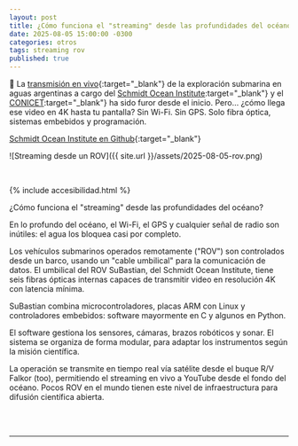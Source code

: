 ```yaml
---
layout: post
title: ¿Cómo funciona el "streaming" desde las profundidades del océano?
date: 2025-08-05 15:00:00 -0300
categories: otros
tags: streaming rov
published: true
---
```


🌊 La [transmisión en vivo](https://www.youtube.com/@SchmidtOcean/streams){:target="_blank"} de la exploración submarina en aguas argentinas a cargo del [Schmidt Ocean Institute](https://schmidtocean.org/):target="_blank"} y el [CONICET](https://www.conicet.gov.ar/):target="_blank"} ha sido furor desde el inicio. Pero… ¿cómo llega ese video en 4K hasta tu pantalla?
Sin Wi-Fi. Sin GPS. Solo fibra óptica, sistemas embebidos y programación.

[Schmidt Ocean Institute en Github](https://github.com/schmidtocean){:target="_blank"}

![Streaming desde un ROV]({{ site.url }}/assets/2025-08-05-rov.png)


&nbsp;

{% include accesibilidad.html %}

¿Cómo funciona el "streaming" desde las profundidades del océano?

En lo profundo del océano, el Wi-Fi, el GPS y cualquier señal de radio son inútiles: el agua los bloquea casi por completo.

Los vehículos submarinos operados remotamente ("ROV") son controlados desde un barco, usando un "cable umbilical" para la comunicación de datos. El umbilical del ROV SuBastian, del Schmidt Ocean Institute, tiene seis fibras ópticas internas capaces de transmitir video en resolución 4K con latencia mínima.

SuBastian combina microcontroladores, placas ARM con Linux y controladores embebidos: software mayormente en C y algunos en Python.

El software gestiona los sensores, cámaras, brazos robóticos y sonar. El sistema se organiza de forma modular, para adaptar los instrumentos según la misión científica.

La operación se transmite en tiempo real vía satélite desde el buque R/V Falkor (too), permitiendo el streaming en vivo a YouTube desde el fondo del océano. Pocos ROV en el mundo tienen este nivel de infraestructura para difusión científica abierta.

</div></details>
<br />&nbsp;
<hr />
